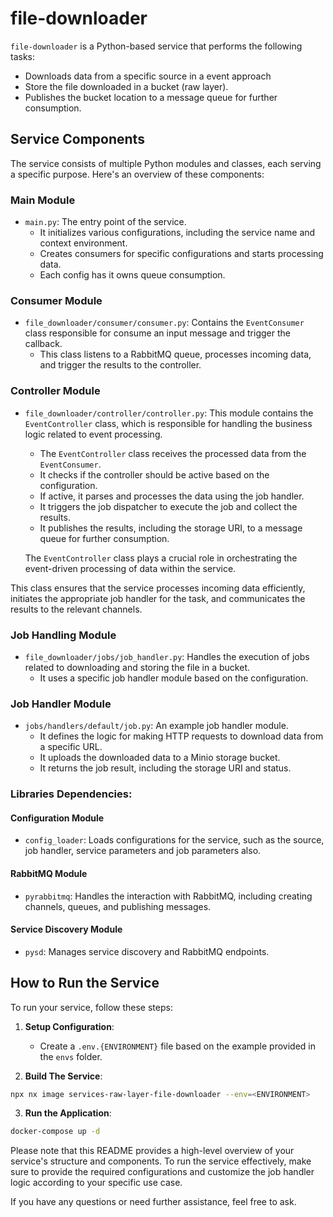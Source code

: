 # file-downloader

`file-downloader` is a Python-based service that performs the following tasks:

- Downloads data from a specific source in a event approach
- Store the file downloaded in a bucket (raw layer).
- Publishes the bucket location to a message queue for further consumption.

## Service Components

The service consists of multiple Python modules and classes, each serving a specific purpose. Here's an overview of these components:

### Main Module

- `main.py`: The entry point of the service.
  - It initializes various configurations, including the service name and context environment.
  - Creates consumers for specific configurations and starts processing data.
  - Each config has it owns queue consumption.

### Consumer Module

- `file_downloader/consumer/consumer.py`: Contains the `EventConsumer` class responsible for consume an input message and trigger the callback.
  - This class listens to a RabbitMQ queue, processes incoming data, and trigger the results to the controller.

### Controller Module

- `file_downloader/controller/controller.py`: This module contains the `EventController` class, which is responsible for handling the business logic related to event processing.

  - The `EventController` class receives the processed data from the `EventConsumer`.
  - It checks if the controller should be active based on the configuration.
  - If active, it parses and processes the data using the job handler.
  - It triggers the job dispatcher to execute the job and collect the results.
  - It publishes the results, including the storage URI, to a message queue for further consumption.

  The `EventController` class plays a crucial role in orchestrating the event-driven processing of data within the service.

This class ensures that the service processes incoming data efficiently, initiates the appropriate job handler for the task, and communicates the results to the relevant channels.

### Job Handling Module

- `file_downloader/jobs/job_handler.py`: Handles the execution of jobs related to downloading and storing the file in a bucket.
  - It uses a specific job handler module based on the configuration.

### Job Handler Module

- `jobs/handlers/default/job.py`: An example job handler module.
  - It defines the logic for making HTTP requests to download data from a specific URL.
  - It uploads the downloaded data to a Minio storage bucket.
  - It returns the job result, including the storage URI and status.


### Libraries Dependencies:

#### Configuration Module

- `config_loader`: Loads configurations for the service, such as the source, job handler, service parameters and job parameters also.

#### RabbitMQ Module

- `pyrabbitmq`: Handles the interaction with RabbitMQ, including creating channels, queues, and publishing messages.

#### Service Discovery Module

- `pysd`: Manages service discovery and RabbitMQ endpoints.


## How to Run the Service

To run your service, follow these steps:

1. **Setup Configuration**:

    - Create a `.env.{ENVIRONMENT}` file based on the example provided in the `envs` folder.

2. **Build The Service**:

```sh
npx nx image services-raw-layer-file-downloader --env=<ENVIRONMENT>
```

3. **Run the Application**:

```sh
docker-compose up -d
```

Please note that this README provides a high-level overview of your service's structure and components. To run the service effectively, make sure to provide the required configurations and customize the job handler logic according to your specific use case.

If you have any questions or need further assistance, feel free to ask.